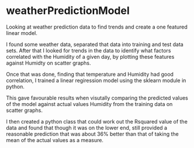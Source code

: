 # weatherPredictionModel
 Looking at weather prediction data to find trends and create a one featured linear model.
 
 I found some weather data, separated that data into training and test data sets. After that I looked for trends in the data to identify what factors correlated with the Humidity of a given day, by plotting these features against Humidty on scatter graphs.
 
 Once that was done, finding that temperature and Humidity had good correlation, I trained a linear regiression model using the sklearn module in python.
 
 This gave favourable results when visutally comparing the predicted values of the model against actual values Humidity from the training data on scatter graphs.
 
 I then created a python class that could work out the Rsquared value of the data and found that though it was on the lower end, still provided a reasonable prediction that was about 36% better than that of taking the mean of the actual values as a measure.
